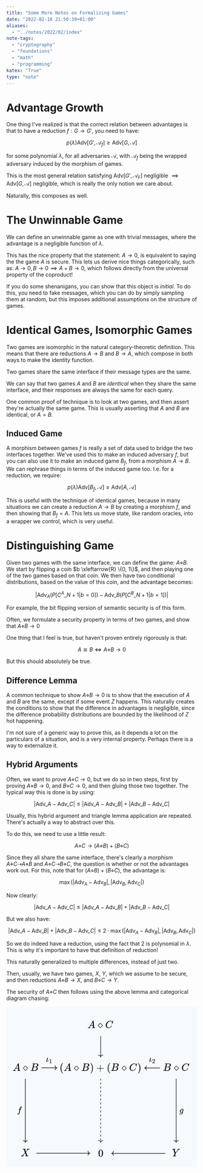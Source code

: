 ```yaml
---
title: "Some More Notes on Formalizing Games"
date: "2022-02-18 21:50:39+01:00"
aliases:
  - "../notes/2022/02/index"
note-tags:
  - "cryptography"
  - "foundations"
  - "math"
  - "programming"
katex: "True"
type: "note"
---
```


# Advantage Growth

One thing I've realized is that the correct relation between advantages
is that to have a reduction $f : G \to G'$, you need to have:

$$
p(\lambda)\text{Adv}[G', \mathscr{A}_f] \geq \text{Adv}[G, \mathscr{A}]
$$

for some polynomial $\lambda$,
for all adversaries $\mathscr{A}$, with $\mathscr{A}_f$ being the wrapped
adversary induced by the morphism of games.

This is the most general relation satisfying $\text{Adv}[G', \mathscr{A}_F]$ negligible
$\implies \text{Adv}[G, \mathscr{A}]$ negligible, which is really the only
notion we care about.

Naturally, this composes as well.

# The Unwinnable Game

We can define an unwinnable game as one with trivial messages,
where the advantage is a negligible function of $\lambda$.

This has the nice property that the statement:
$A \to 0$, is equivalent to saying the the game $A$ is secure.
This lets us derive nice things categorically, such as:
$A \to 0, B \to 0 \implies A + B \to 0$, which follows directly
from the universal property of the coproduct!

If you do some shenanigans, you can show that this object is *initial*.
To do this, you need to fake messages, which you can do by simply
sampling them at random, but this imposes additional assumptions
on the structure of games.

# Identical Games, Isomorphic Games


Two games are isomorphic in the natural category-theoretic definition.
This means that there are reductions $A \to B$ and $B \to A$, which compose
in both ways to make the identity function.

Two games share the same interface if their message types are the same.

We can say that two games $A$ and $B$ are *identical* when they share
the same interface, and their responses are always the same for each query.

One common proof of technique is to look at two games, and then assert they're
actually the same game. This is usually asserting that $A$ and $B$ are
identical, or $A = B$.

## Induced Game

A morphism between games $f$ is really a set of data used to bridge
the two interfaces together. We've used this to make an induced adversary
$f$, but you can also use it to make an induced game $B_f$, from
a morphism $A \to B$. We can rephrase things in terms of the induced game too.
I.e. for a reduction, we require:

$$
p(\lambda)\text{Adv}[B_f, \mathscr{A}] \geq \text{Adv}[A, \mathscr{A}]
$$

This is useful with the technique of identical games, because in many situations
we can create a reduction $A \to B$ by creating a morphism $f$,
and then showing that $B_f = A$. This lets us move state, like random oracles,
into a wrapper we control, which is very useful.

# Distinguishing Game

Given two games with the same interface, we can define the game:
$A \diamond B$. We start by flipping a coin $b \xleftarrow{R} \{0, 1\}$,
and then playing one of the two games based on that coin. We then
have two conditional distributions, based on the value of this coin,
and the advantage becomes:

$$
|\text{Adv}_A(P[C^A\_{N+1}|b=0]) - \text{Adv}\_B(P[C^B\_{N+1} | b=1])|
$$

For example, the bit flipping version of semantic security is of this form.

Often, we formulate a security property in terms of two games, and show
that $A \diamond B \to 0$

One thing that I feel is true, but haven't proven entirely rigorously is that:

$$
A \cong B \iff A \diamond B \to 0
$$

But this should absolutely be true.

## Difference Lemma

A common technique to show $A \diamond B \to 0$ is to show that the execution
of $A$ and $B$ are the same, except if some event $Z$ happens. This naturally
creates the conditions to show that the difference in advantages is negligible,
since the difference probability distributions are bounded by the likelihood of $Z$
hot happening.

I'm not sure of a generic way to prove this, as it depends a lot on the particulars
of a situation, and is a very internal property. Perhaps there is a way to externalize
it.

## Hybrid Arguments

Often, we want to prove $A \diamond C \to 0$, but we do so in two steps,
first by proving $A \diamond B \to 0$, and $B \diamond C \to 0$, and
then gluing those two together. The typical way this is done is by using:

$$
|\text{Adv}\_A - \text{Adv}\_C| \leq |\text{Adv}\_A - \text{Adv}\_B| + |\text{Adv}\_{B} - \text{Adv}\_{C}|
$$

Usually, this hybrid argument and triangle lemma application are repeated.
There's actually a way to abstract over this.

To do this, we need to use a little result:

$$
A \diamond C \to (A \diamond B) + (B \diamond C)
$$

Since they all share the same interface, there's clearly a *morphism*
$A \diamond C \dashrightarrow A \diamond B$ and $A \diamond C \dashrightarrow B \diamond C$,
the question is whether or not the advantages work out. For this,
note that for $(A \diamond B) + (B \diamond C)$, the advantage is:

$$
\max(|\text{Adv}_A - \text{Adv}_B|, |\text{Adv}_B, \text{Adv}_C|)
$$


Now clearly:

$$
|\text{Adv}\_A - \text{Adv}\_C| \leq |\text{Adv}\_A - \text{Adv}\_B| + |\text{Adv}\_{B} - \text{Adv}\_{C}|
$$

But we also have:

$$
|\text{Adv}\_A - \text{Adv}\_B| + |\text{Adv}\_{B} - \text{Adv}\_{C}| \leq 
2 \cdot \max(|\text{Adv}_A - \text{Adv}_B|, |\text{Adv}_B, \text{Adv}_C|)
$$

So we do indeed have a reduction, using the fact that $2$ is polynomial
in $\lambda$. This is why it's important to have that definition
of reduction!

This naturally generalized to multiple differences, instead of just two.

Then, usually, we have two games, $X$, $Y$, which we assume to be secure,
and then reductions $A \diamond B \to X$, and $B \diamond C \to Y$.

The security of $A \diamond C$ then follows using the above lemma
and categorical diagram chasing:

![](../Images/d359164c40317630debef1fef6cb0d67f1d40f21bb535a40421439a79b796c6c.png)